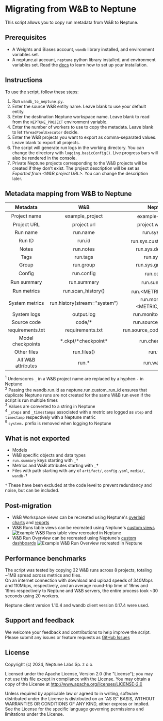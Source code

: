 # Migrating from W&B to Neptune

This script allows you to copy run metadata from W&B to Neptune.

## Prerequisites
- A Weights and Biases account, `wandb` library installed, and environment variables set.
- A neptune.ai account, `neptune` python library installed, and environment variables set. Read the [docs](https://docs.neptune.ai/setup/installation/) to learn how to set up your installation.

## Instructions

To use the script, follow these steps:

1. Run `wandb_to_neptune.py`.
1. Enter the source W&B entity name. Leave blank to use your default entity.
1. Enter the destination Neptune workspace name. Leave blank to read from the `NEPTUNE_PROJECT` environment variable.
1. Enter the number of workers to use to copy the metadata. Leave blank to let `ThreadPoolExecutor` decide.
1. Enter the W&B projects you want to export as comma-separated values. Leave blank to export all projects.
1. The script will generate run logs in the working directory. You can change the directory with `logging.basicConfig()`. Live progress bars will also be rendered in the console.
1. Private Neptune projects corresponding to the W&B projects will be created if they don't exist. The project description will be set as *Exported from <W&B project URL>*. You can change the description later.

## Metadata mapping from W&B to Neptune

| Metadata | W&B | Neptune |
| :-: | :-: | :-: |
| Project name | example_project | example-project<sup>1</sup> |
| Project URL | project.url | project.wandb_url |
| Run name | run.name | run.sys.name |
| Run ID | run.id | run.sys.custom_run_id<sup>2</sup> |
| Notes | run.notes | run.sys.description |
| Tags | run.tags | run.sys.tags |
| Group | run.group | run.sys.group_tags |
| Config | run.config | run.config<sup>3</sup> |
| Run summary | run.summary | run.summary<sup>3</sup> |
| Run metrics | run.scan_history() | run.<METRIC_NAME><sup>4</sup> |
| System metrics | run.history(stream="system") | run.monitoring.<METRIC_NAME><sup>5</sup> |
| System logs | output.log | run.monitoring.stdout |
| Source code | code/* | run.source_code.files |
| requirements.txt | requirements.txt | run.source_code.requirements |
| Model checkpoints | \*.ckpt/\*checkpoint\* | run.checkpoints |
| Other files | run.files() | run.files |
| All W&B attributes | run.* | run.wandb.* |

<sup>1</sup> Underscores `_` in a W&B project name are replaced by a hyphen `-` in Neptune  
<sup>2</sup> Passing the wandb.run.id as neptune.run.custom_run_id ensures that duplicate Neptune runs are not created for the same W&B run even if the script is run multiple times  
<sup>3</sup> Values are converted to a string in Neptune  
<sup>4</sup> `_steps` and `_timestamps` associated with a metric are logged as `step` and `timestamp` respectively with a Neptune metric  
<sup>5</sup> `system.` prefix is removed when logging to Neptune

## What is not exported
- Models
- W&B specific objects and data types
- `run.summary` keys starting with `_`†
- Metrics and W&B attributes starting with `_`†
- Files with path starting with any of `artifact/`, `config.yaml`, `media/`, `wandb-`†

† These have been excluded at the code level to prevent redundancy and noise, but can be included.

## Post-migration
* W&B Workspace views can be recreated using Neptune's [overlaid charts](https://docs.neptune.ai/app/charts/) and [reports](https://docs.neptune.ai/app/reports/)
* W&B Runs table views can be recreated using Neptune's [custom views](https://docs.neptune.ai/app/experiments/#custom-views)
  ![Example W&B Runs table view recreated in Neptune](https://neptune.ai/wp-content/uploads/2024/07/wandb_table.png)
* W&B Run Overview can be recreated using Neptune's [custom dashboards](https://docs.neptune.ai/app/custom_dashboard/)
    ![Example W&B Run Overview recreated in Neptune](https://neptune.ai/wp-content/uploads/2024/07/overview.png)

## Performance benchmarks

The script was tested by copying 32 W&B runs across 8 projects, totaling ~1MB spread across metrics and files.  
On an internet connection with download and upload speeds of 340Mbps and 110Mbps, respectively, and an average round-trip time of 18ms and 19ms respectively to Neptune and W&B servers, the entire process took ~30 seconds using 20 workers.

Neptune client version 1.10.4 and wandb client version 0.17.4 were used.

## Support and feedback

We welcome your feedback and contributions to help improve the script. Please submit any issues or feature requests as [GitHub Issues](https://github.com/neptune-ai/examples/issues)

## License

Copyright (c) 2024, Neptune Labs Sp. z o.o.

Licensed under the Apache License, Version 2.0 (the "License"); you may not use this file except in compliance with the License. You may obtain a copy of the License at http://www.apache.org/licenses/LICENSE-2.0

Unless required by applicable law or agreed to in writing, software distributed under the License is distributed on an "AS IS" BASIS, WITHOUT WARRANTIES OR CONDITIONS OF ANY KIND, either express or implied.
See the License for the specific language governing permissions and limitations under the License.
